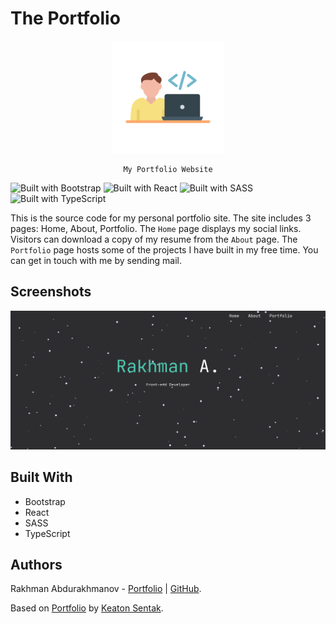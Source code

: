 # The Portfolio

<div align="center">
    <img src="./assets/icons/apple-touch-icon.png" alt="The Portfolio logo" />

    My Portfolio Website

</div>

![Built with Bootstrap](https://img.shields.io/badge/Bootstrap-563D7C?style=for-the-badge&logo=bootstrap&logoColor=white)
![Built with React](https://img.shields.io/badge/React-20232A?style=for-the-badge&logo=react&logoColor=61DAFB)
![Built with SASS](https://img.shields.io/badge/Sass-CC6699?style=for-the-badge&logo=sass&logoColor=white)
![Built with TypeScript](https://img.shields.io/badge/TypeScript-007ACC?style=for-the-badge&logo=typescript&logoColor=white)

This is the source code for my personal portfolio site. The site includes 3
pages: Home, About, Portfolio. The `Home` page displays my social links.
Visitors can download a copy of my resume from the `About` page. The `Portfolio`
page hosts some of the projects I have built in my free time. You can get in
touch with me by sending mail.

## Screenshots

![Homepage](./assets/images/portfolio-homepage.png)

## Built With

-   Bootstrap
-   React
-   SASS
-   TypeScript

## Authors

Rakhman Abdurakhmanov - [Portfolio](https://crystallographer.github.io) |
[GitHub](https://github.com/crystallographer).

Based on [Portfolio](https://github.com/ksentak/keaton-portfolio) by
[Keaton Sentak](https://keatonsentak.com).
